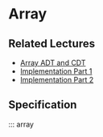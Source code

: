# Array

## Related Lectures

- [Array ADT and CDT](https://slides.com/lucascordova/arrays/fullscreen?token=uC6B7f5Y)
- [Implementation Part 1](https://slides.com/lucascordova/arrays-a2c2f0/fullscreen?token=OH-4PDzz)
- [Implementation Part 2](https://slides.com/lucascordova/arrays-part-three/fullscreen?token=H3geHFWx )

## Specification

::: array
